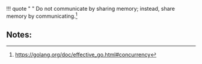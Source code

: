 
!!! quote " "
    Do not communicate by sharing memory; instead, share memory by communicating.[^1]
 

Notes:
------
[^1]: https://golang.org/doc/effective_go.html#concurrency
